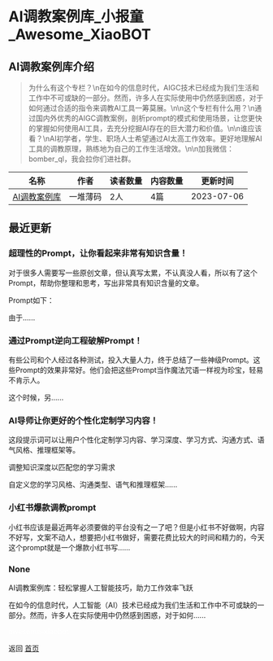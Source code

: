 # AI调教案例库_小报童_Awesome_XiaoBOT

## AI调教案例库介绍
> 为什么有这个专栏？\n在如今的信息时代，AIGC技术已经成为我们生活和工作中不可或缺的一部分。然而，许多人在实际使用中仍然感到困惑，对于如何通过合适的指令来调教AI工具一筹莫展。\n\n这个专栏有什么用？\n通过国内外优秀的AIGC调教案例，剖析prompt的模式和使用场景，让您更快的掌握如何使用AI工具，去充分挖掘AI存在的巨大潜力和价值。\n\n谁应该看？\nAI初学者，学生、职场人士希望通过AI太高工作效率。更好地理解AI工具的调教原理，熟练地为自己的工作生活增效。\n\n加我微信：bomber_ql，我会拉你们进社群。  
  


|名称|作者|读者数量|内容数量|更新时间|
|---|---|---|---|---|
|[AI调教案例库](https://xiaobot.net/p/AItiaojiao?refer=0b133df9-27dc-423b-8101-639049001c13)|一堆薄码|2人|4篇|2023-07-06|

## 最近更新
### 超理性的Prompt，让你看起来非常有知识含量！

对于很多人需要写一些原创文章，但认真写太累，不认真没人看，所以有了这个Prompt，帮助你整理和思考，写出非常具有知识含量的文章。

Prompt如下：

由于......

### 通过Prompt逆向工程破解Prompt！

有些公司和个人经过各种测试，投入大量人力，终于总结了一些神级Prompt。这些Prompt的效果非常好。他们会把这些Prompt当作魔法咒语一样视为珍宝，轻易不肯示人。

这个时候，另......

### AI导师让你更好的个性化定制学习内容！

这段提示词可以让用户个性化定制学习内容、学习深度、学习方式、沟通方式、语气风格、推理框架等。

调整知识深度以匹配您的学习需求

自定义您的学习风格、沟通类型、语气和推理框架......

### 小红书爆款调教prompt

小红书应该是最近两年必须要做的平台没有之一了吧？但是小红书不好做啊，内容不好写，文案不动人，想要把小红书做好，需要花费比较大的时间和精力的，今天这个prompt就是一个爆款小红书写......

### None

AI调教案例库：轻松掌握人工智能技巧，助力工作效率飞跃

在如今的信息时代，人工智能（AI）技术已经成为我们生活和工作中不可或缺的一部分。然而，许多人在实际使用中仍然感到困惑，对于如何......


<a href="https://github.com/Reno9527/awesome-xiaobot" style="color: white; text-decoration: none;">awesome-xiaobot</a>

返回 [首页](../README.md)
